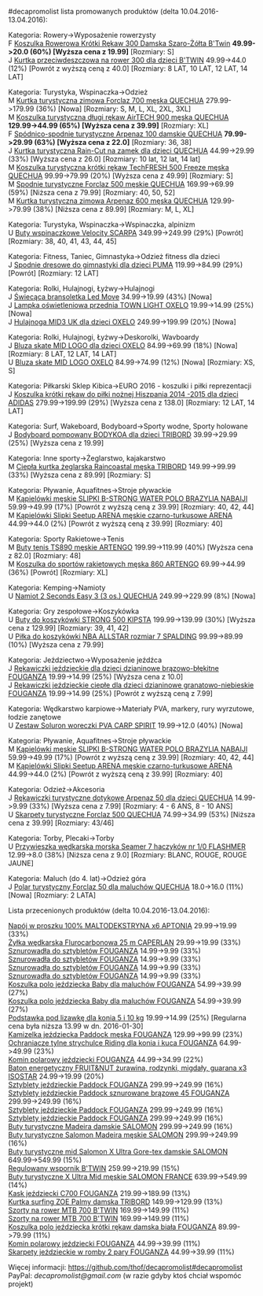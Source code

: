 #decapromolist lista promowanych produktów (delta 10.04.2016-13.04.2016):

Kategoria: Rowery->Wyposażenie rowerzysty  
F [Koszulka Rowerowa Krótki Rękaw 300 Damska Szaro-Żółta B'Twin](http://www.decathlon.pl/koszulka-krotki-rkaw-na-rower-300-damska-szaro-ota-id_8328529.html) **49.99->20.0 (60%) [Wyższa cena z 19.99]** [Rozmiary: S]  
J [Kurtka przeciwdeszczowa na rower 300 dla dzieci B'TWIN](http://www.decathlon.pl/kurtka-przeciwdeszczowa-na-rower-dla-dzieci-id_8237131.html) 49.99->44.0 (12%) [Powrót z wyższą ceną z 40.0] [Rozmiary: 8 LAT, 10 LAT, 12 LAT, 14 LAT]  

Kategoria: Turystyka, Wspinaczka->Odzież  
M [Kurtka turystyczna zimowa Forclaz 700 męska QUECHUA](http://www.decathlon.pl/kurtka-turystyczna-puchowa-mska-bionnassay-800-id_8317725.html) 279.99->179.99 (36%) [Nowa] [Rozmiary: S, M, L, XL, 2XL, 3XL]  
M [Koszulka turystyczna długi rękaw AirTECH 900 męska QUECHUA](http://www.decathlon.pl/airtech-900-d-rkaw-zielona-id_8316075.html) **129.99->44.99 (65%) [Wyższa cena z 39.99]** [Rozmiary: XL]  
F [Spódnico-spodnie turystyczne Arpenaz 100 damskie QUECHUA](http://www.decathlon.pl/spodnico-spodenki-turystyczne-damskiearpenaz-100-quechua-id_8297742.html) **79.99->29.99 (63%) [Wyższa cena z 22.0]** [Rozmiary: 36, 38]  
J [Kurtka turystyczna Rain-Cut na zamek dla dzieci QUECHUA](http://www.decathlon.pl/kurtka-turystyczna-lekka-dla-dzieci-rain-cut-id_8331744.html) 44.99->29.99 (33%) [Wyższa cena z 26.0] [Rozmiary: 10 lat, 12 lat, 14 lat]  
M [Koszulka turystyczna krótki rękaw TechFRESH 500 Freeze męska QUECHUA](http://www.decathlon.pl/techfresh-500-freeze-brzowa-id_8327720.html) 99.99->79.99 (20%) [Wyższa cena z 49.99] [Rozmiary: S]  
M [Spodnie turystyczne Forclaz 500 męskie QUECHUA](http://www.decathlon.pl/spodnie-turystyczne-forclaz-500-mskie--id_8298973.html) 169.99->69.99 (59%) [Niższa cena z 79.99] [Rozmiary: 40, 50, 52]  
M [Kurtka turystyczna zimowa Arpenaz 600 męska QUECHUA](http://www.decathlon.pl/kurtka-watowana-arpenaz-600-mska-id_8344422.html) 129.99->79.99 (38%) [Niższa cena z 89.99] [Rozmiary: M, L, XL]  

Kategoria: Turystyka, Wspinaczka->Wspinaczka, alpinizm  
U [Buty wspinaczkowe Velocity SCARPA](http://www.decathlon.pl/buty-wspinaczkowe-velocity-id_8331128.html) 349.99->249.99 (29%) [Powrót] [Rozmiary: 38, 40, 41, 43, 44, 45]  

Kategoria: Fitness, Taniec, Gimnastyka->Odzież fitness dla dzieci  
J [Spodnie dresowe do gimnastyki dla dzieci PUMA](http://www.decathlon.pl/spodnie-dla-dzieci-puma-id_8326797.html) 119.99->84.99 (29%) [Powrót] [Rozmiary: 12 LAT]  

Kategoria: Rolki, Hulajnogi, Łyżwy->Hulajnogi  
J [Świecąca bransoletka Led Move](http://www.decathlon.pl/wiecca-bransoletka-led-move-id_8311417.html) 34.99->19.99 (43%) [Nowa]  
J [Lampka oświetleniowa przednia TOWN LIGHT OXELO](http://www.decathlon.pl/town-light-przod-czarna-id_8238981.html) 19.99->14.99 (25%) [Nowa]  
J [Hulajnoga MID3 UK dla dzieci OXELO](http://www.decathlon.pl/hulajnoga-mid3-uk-id_8282480.html) 249.99->199.99 (20%) [Nowa]  

Kategoria: Rolki, Hulajnogi, Łyżwy->Deskorolki, Wavboardy  
J [Bluza skate MID LOGO dla dzieci OXELO](http://www.decathlon.pl/bluza-skate-mid-jr-id_8346728.html) 84.99->69.99 (18%) [Nowa] [Rozmiary: 8 LAT, 12 LAT, 14 LAT]  
U [Bluza skate MID LOGO OXELO](http://www.decathlon.pl/bluza-skate-mid-id_8347399.html) 84.99->74.99 (12%) [Nowa] [Rozmiary: XS, S]  

Kategoria: Piłkarski Sklep Kibica->EURO 2016 - koszulki i piłki reprezentacji  
J [Koszulka krótki rękaw do piłki nożnej Hiszpania 2014 -2015 dla dzieci ADIDAS](http://www.decathlon.pl/koszulka-do-piki-nonej-krotki-rkaw-dla-dzieci-hiszpania-id_8293352.html) 279.99->199.99 (29%) [Wyższa cena z 138.0] [Rozmiary: 12 LAT, 14 LAT]  

Kategoria: Surf, Wakeboard, Bodyboard->Sporty wodne, Sporty holowane  
J [Bodyboard pompowany BODYKOA dla dzieci TRIBORD](http://www.decathlon.pl/bodykoa-pomaraczowy-id_8309659.html) 39.99->29.99 (25%) [Wyższa cena z 19.99]  

Kategoria: Inne sporty->Żeglarstwo, kajakarstwo  
M [Ciepła kurtka żeglarska Raincoastal męska TRIBORD](http://www.decathlon.pl/ciepa-kurtka-raincoastal-id_8344138.html) 149.99->99.99 (33%) [Wyższa cena z 89.99] [Rozmiary: S]  

Kategoria: Pływanie, Aquafitnes->Stroje pływackie  
M [Kąpielówki męskie SLIPKI B-STRONG WATER POLO BRAZYLIA NABAIJI](http://www.decathlon.pl/slipki-b-strong-wp-brazylia-id_8335898.html) 59.99->49.99 (17%) [Powrót z wyższą ceną z 39.99] [Rozmiary: 40, 42, 44]  
M [Kąpielówki Slipki Seetup ARENA męskie czarno-turkusowe ARENA](http://www.decathlon.pl/bokserki-seetup-id_8197223.html) 44.99->44.0 (2%) [Powrót z wyższą ceną z 39.99] [Rozmiary: 40]  

Kategoria: Sporty Rakietowe->Tenis  
M [Buty tenis TS890 męskie ARTENGO](http://www.decathlon.pl/artengo-ts890-m-biae-id_8325356.html) 199.99->119.99 (40%) [Wyższa cena z 82.0] [Rozmiary: 48]  
M [Koszulka do sportów rakietowych męska 860 ARTENGO](http://www.decathlon.pl/koszulka-artengo-860-niebieska-id_8325489.html) 69.99->44.99 (36%) [Powrót] [Rozmiary: XL]  

Kategoria: Kemping->Namioty  
U [Namiot 2 Seconds Easy 3 (3 os.) QUECHUA](http://www.decathlon.pl/namiot-2-seconds-easy-3-id_8300684.html) 249.99->229.99 (8%) [Nowa]  

Kategoria: Gry zespołowe->Koszykówka  
U [Buty do koszykówki STRONG 500 KIPSTA](http://www.decathlon.pl/buty-do-koszykowki-blast-kipsta-id_8313678.html) 199.99->139.99 (30%) [Wyższa cena z 129.99] [Rozmiary: 39, 41, 42]  
U [Piłka do koszykówki NBA ALLSTAR rozmiar 7 SPALDING](http://www.decathlon.pl/pika-do-koszykowki-nba-infinite-id_8064455.html) 99.99->89.99 (10%) [Wyższa cena z 79.99]  

Kategoria: Jeździectwo->Wyposażenie jeźdźca  
J [Rękawiczki jeździeckie dla dzieci dzianinowe brązowo-błękitne FOUGANZA](http://www.decathlon.pl/ciepe-rkawiczki-dzianina-dla-dzieci-brz-id_8313352.html) 19.99->14.99 (25%) [Wyższa cena z 10.0]  
J [Rękawiczki jeździeckie ciepłe dla dzieci dzianinowe granatowo-niebieskie FOUGANZA](http://www.decathlon.pl/ciepe-rkawiczki-dla-dzieci-dzianina-id_8340743.html) 19.99->14.99 (25%) [Powrót z wyższą ceną z 7.99]  

Kategoria: Wędkarstwo karpiowe->Materiały PVA, markery, rury wyrzutowe, łodzie zanętowe  
U [Zestaw Soluron woreczki PVA CARP SPIRIT](http://www.decathlon.pl/zestaw-soluron-woreczki-pva-id_8325809.html) 19.99->12.0 (40%) [Nowa]  

Kategoria: Pływanie, Aquafitnes->Stroje pływackie  
M [Kąpielówki męskie SLIPKI B-STRONG WATER POLO BRAZYLIA NABAIJI](http://www.decathlon.pl/slipki-b-strong-wp-brazylia-id_8335898.html) 59.99->49.99 (17%) [Powrót z wyższą ceną z 39.99] [Rozmiary: 40, 42, 44]  
M [Kąpielówki Slipki Seetup ARENA męskie czarno-turkusowe ARENA](http://www.decathlon.pl/bokserki-seetup-id_8197223.html) 44.99->44.0 (2%) [Powrót z wyższą ceną z 39.99] [Rozmiary: 40]  

Kategoria: Odzież->Akcesoria  
J [Rękawiczki turystyczne dotykowe Arpenaz 50 dla dzieci QUECHUA](http://www.decathlon.pl/rkawiczki-dotykowe-arpenaz-50-id_8344459.html) 14.99->9.99 (33%) [Wyższa cena z 7.99] [Rozmiary: 4 - 6 ANS, 8 - 10 ANS]  
U [Skarpety turystyczne Forclaz 500 QUECHUA](http://www.decathlon.pl/skarpety-forclaz-500-id_8329342.html) 74.99->34.99 (53%) [Niższa cena z 39.99] [Rozmiary: 43/46]  

Kategoria: Torby, Plecaki->Torby  
U [Przywieszka wędkarska morska Seamer 7 haczyków nr 1/0 FLASHMER](http://www.decathlon.pl/seamer-7-haczykow-nr-1-0-id_6218495.html) 12.99->8.0 (38%) [Niższa cena z 9.0] [Rozmiary: BLANC, ROUGE, ROUGE JAUNE]  

Kategoria: Maluch (do 4. lat)->Odzież góra  
J [Polar turystyczny Forclaz 50 dla maluchów QUECHUA](http://www.decathlon.pl/polar-forclaz-50-dla-maluchow-id_8344366.html) 18.0->16.0 (11%) [Nowa] [Rozmiary: 2 LATA]  


Lista przecenionych produktów (delta 10.04.2016-13.04.2016):

[Napój w proszku 100% MALTODEKSTRYNA x6 APTONIA](http://www.decathlon.pl/maltodekstryna-owoc-egz-x6-id_8336657.html) 29.99->19.99 (33%)  
[Żyłka wędkarska Flurocarbonowa 25 m CAPERLAN](http://www.decathlon.pl/yka-flurocarbonowa-25-m-id_8353445.html) 29.99->19.99 (33%)  
[Sznurowadła do sztybletów FOUGANZA](http://www.decathlon.pl/sznurowada-do-sztybletow-nieb-id_8351504.html) 14.99->9.99 (33%)  
[Sznurowadła do sztybletów FOUGANZA](http://www.decathlon.pl/sznurowada-do-sztybletow-fiol-id_8351505.html) 14.99->9.99 (33%)  
[Sznurowadła do sztybletów FOUGANZA](http://www.decathlon.pl/sznurowada-do-sztybletow-be-id_8351537.html) 14.99->9.99 (33%)  
[Sznurowadła do sztybletów FOUGANZA](http://www.decathlon.pl/sznurowada-do-sztybletow-brz-id_8351538.html) 14.99->9.99 (33%)  
[Koszulka polo jeździecka Baby dla maluchów FOUGANZA](http://www.decathlon.pl/polo-dla-maluchow-bkitne-id_8354228.html) 54.99->39.99 (27%)  
[Koszulka polo jeździecka Baby dla maluchów FOUGANZA](http://www.decathlon.pl/polo-dla-maluchow-id_8354305.html) 54.99->39.99 (27%)  
[Podstawka pod lizawkę dla konia 5 i 10 kg](http://www.decathlon.pl/podstawka-pod-lizawk-5-10-kg-id_8058789.html) 19.99->14.99 (25%) [Regularna cena była niższa 13.99 w dn. 2016-01-30]  
[Kamizelka jeździecka Paddock męska FOUGANZA](http://www.decathlon.pl/kamizelka-paddock-mska-id_8354231.html) 129.99->99.99 (23%)  
[Ochraniacze tylne strychulce Riding dla konia i kuca FOUGANZA](http://www.decathlon.pl/2-strychulce-riding-brzowe-id_8070716.html) 64.99->49.99 (23%)  
[Komin polarowy jeździecki FOUGANZA](http://www.decathlon.pl/komin-polarowy-id_8339700.html) 44.99->34.99 (22%)  
[Baton energetyczny FRUIT&NUT żurawina, rodzynki, migdały, guarana x3 ISOSTAR](http://www.decathlon.pl/fruitnut-energy-urawina-x3-id_8358592.html) 24.99->19.99 (20%)  
[Sztyblety jeździeckie Paddock FOUGANZA](http://www.decathlon.pl/sztyblety-paddock-sznurowane-id_8313646.html) 299.99->249.99 (16%)  
[Sztyblety jeździeckie Paddock sznurowane brązowe 45 FOUGANZA](http://www.decathlon.pl/sztyblety-paddock-sznurowane-id_8313647.html) 299.99->249.99 (16%)  
[Sztyblety jeździeckie Paddock FOUGANZA](http://www.decathlon.pl/sztyblety-paddock-sznurowane-id_8351547.html) 299.99->249.99 (16%)  
[Sztyblety jeździeckie Paddock FOUGANZA](http://www.decathlon.pl/sztyblety-paddock-sznurowane-id_8351548.html) 299.99->249.99 (16%)  
[Buty turystyczne Madeira damskie SALOMON](http://www.decathlon.pl/buty-salomon-madeira-damskie-id_8358124.html) 299.99->249.99 (16%)  
[Buty turystyczne Salomon Madeira męskie SALOMON](http://www.decathlon.pl/buty-turystyczne-salomon-madera-mskie-id_8358127.html) 299.99->249.99 (16%)  
[Buty turystyczne mid Salomon X Ultra Gore-tex damskie SALOMON](http://www.decathlon.pl/buty-salomon-x-ultra-mid-l-gtx-id_8358093.html) 649.99->549.99 (15%)  
[Regulowany wspornik B'TWIN](http://www.decathlon.pl/regulowany-wspornik-id_8116127.html) 259.99->219.99 (15%)  
[Buty turystyczne X Ultra Mid męskie SALOMON FRANCE](http://www.decathlon.pl/buty-x-ultra-mid-mskie-id_8358092.html) 639.99->549.99 (14%)  
[Kask jeździecki C700 FOUGANZA](http://www.decathlon.pl/kask-c700-antracyt-id_8363431.html) 219.99->189.99 (13%)  
[Kurtka surfing ZOE Palmy damska TRIBORD](http://www.decathlon.pl/kurtka-rider-zoe-palmy-id_8357699.html) 149.99->129.99 (13%)  
[Szorty na rower MTB 700 B'TWIN](http://www.decathlon.pl/szorty-na-rower-mskie-mtb-700-niebieskie-id_8328877.html) 169.99->149.99 (11%)  
[Szorty na rower MTB 700 B'TWIN](http://www.decathlon.pl/szorty-na-rower-mtb-700-id_8354175.html) 169.99->149.99 (11%)  
[Koszulka polo jeździecka krótki rękaw damska biała FOUGANZA](http://www.decathlon.pl/polo-na-zawody-damskie-biae-id_8299259.html) 89.99->79.99 (11%)  
[Komin polarowy jeździecki FOUGANZA](http://www.decathlon.pl/komin-polarowy-id_8339698.html) 44.99->39.99 (11%)  
[Skarpety jeździeckie w romby 2 pary FOUGANZA](http://www.decathlon.pl/skarpety-w-romby-gran-niebiesk-id_8355536.html) 44.99->39.99 (11%)  

Więcej informacji: https://github.com/thof/decapromolist#decapromolist  
PayPal: _decapromolist@gmail.com_ (w razie gdyby ktoś chciał wspomóc projekt)  
